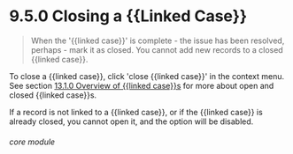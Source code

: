 # 9.5.0    Closing a {{Linked Case}}

> When the '{{linked case}}' is complete - the issue has been resolved, perhaps - mark it as closed. You cannot add new records to a closed {{linked case}}. 

To close a {{linked case}}, click 'close {{linked case}}' in the context menu. See section [13.1.0  Overview of {{linked case}}s](/help/index/v/{{version}}/p/13.1.0) for more about open and closed {{linked case}}s.

If a record is not linked to a {{linked case}}, or if the {{linked case}} is already closed, you cannot open it, and the option will be disabled. 

###### core module

